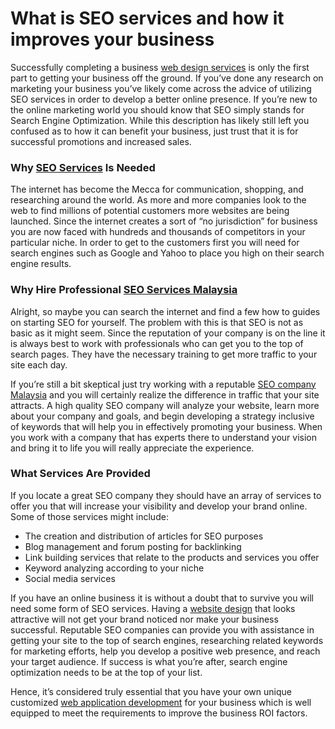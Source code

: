 # What is SEO services and how it improves your business
Successfully completing a business [web design services](https://www.superweb.com.my/webdesign.html) is only the first part to getting your business off the ground. If you’ve done any research on marketing your business you’ve likely come across the advice of utilizing SEO services in order to develop a better online presence. If you’re new to the online marketing world you should know that SEO simply stands for Search Engine Optimization. While this description has likely still left you confused as to how it can benefit your business, just trust that it is for successful promotions and increased sales.

### Why [SEO Services](https://www.superweb.com.my/seo.html) Is Needed
The internet has become the Mecca for communication, shopping, and researching around the world. As more and more companies look to the web to find millions of potential customers more websites are being launched. Since the internet creates a sort of “no jurisdiction” for business you are now faced with hundreds and thousands of competitors in your particular niche. In order to get to the customers first you will need for search engines such as Google and Yahoo to place you high on their search engine results.

### Why Hire Professional [SEO Services Malaysia](https://www.superweb.com.my/seo.html)
Alright, so maybe you can search the internet and find a few how to guides on starting SEO for yourself. The problem with this is that SEO is not as basic as it might seem. Since the reputation of your company is on the line it is always best to work with professionals who can get you to the top of search pages. They have the necessary training to get more traffic to your site each day.

If you’re still a bit skeptical just try working with a reputable [SEO company Malaysia](https://www.superweb.com.my/seo.html) and you will certainly realize the difference in traffic that your site attracts. A high quality SEO company will analyze your website, learn more about your company and goals, and begin developing a strategy inclusive of keywords that will help you in effectively promoting your business. When you work with a company that has experts there to understand your vision and bring it to life you will really appreciate the experience.

### What Services Are Provided
If you locate a great SEO company they should have an array of services to offer you that will increase your visibility and develop your brand online. Some of those services might include:
- The creation and distribution of articles for SEO purposes
- Blog management and forum posting for backlinking
- Link building services that relate to the products and services you offer
- Keyword analyzing according to your niche
- Social media services

If you have an online business it is without a doubt that to survive you will need some form of SEO services. Having a [website design](https://www.superweb.com.my/webdesign.html) that looks attractive will not get your brand noticed nor make your business successful. Reputable SEO companies can provide you with assistance in getting your site to the top of search engines, researching related keywords for marketing efforts, help you develop a positive web presence, and reach your target audience. If success is what you’re after, search engine optimization needs to be at the top of your list.

Hence, it’s considered truly essential that you have your own unique customized [web application development](https://www.superweb.com.my/webapplication.html) for your business which is well equipped to meet the requirements to improve the business ROI factors.
